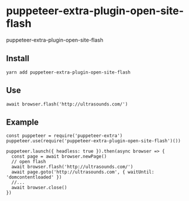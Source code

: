 # puppeteer-extra-plugin-open-site-flash

puppeteer-extra-plugin-open-site-flash

## Install

```
yarn add puppeteer-extra-plugin-open-site-flash
```

## Use

```
await browser.flash('http://ultrasounds.com/')
```

## Example

```
const puppeteer = require('puppeteer-extra')
puppeteer.use(require('puppeteer-extra-plugin-open-site-flash')())

puppeteer.launch({ headless: true }).then(async browser => {
  const page = await browser.newPage()
  // open flash
  await browser.flash('http://ultrasounds.com/')
  await page.goto('http://ultrasounds.com', { waitUntil: 'domcontentloaded' })
  //...
  await browser.close()
})

```
